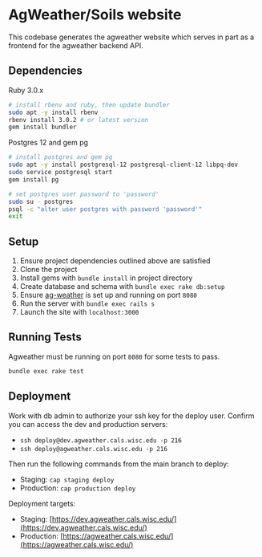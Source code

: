 # AgWeather/Soils website

This codebase generates the agweather website which serves in part as a frontend for the agweather backend API.

## Dependencies

Ruby 3.0.x
```bash
# install rbenv and ruby, then update bundler
sudo apt -y install rbenv
rbenv install 3.0.2 # or latest version
gem install bundler
```

Postgres 12 and gem pg
```bash
# install postgres and gem pg
sudo apt -y install postgresql-12 postgresql-client-12 libpq-dev
sudo service postgresql start
gem install pg

# set postgres user password to 'password'
sudo su - postgres
psql -c "alter user postgres with password 'password'"
exit
```

## Setup

1. Ensure project dependencies outlined above are satisfied
2. Clone the project
3. Install gems with `bundle install` in project directory
4. Create database and schema with `bundle exec rake db:setup`
5. Ensure [ag-weather](https://github.com/uwent/ag-weather) is set up and running on port `8080`
5. Run the server with `bundle exec rails s`
6. Launch the site with `localhost:3000`

## Running Tests

Agweather must be running on port `8080` for some tests to pass.

```bash
bundle exec rake test
```

## Deployment

Work with db admin to authorize your ssh key for the deploy user.
Confirm you can access the dev and production servers:

* `ssh deploy@dev.agweather.cals.wisc.edu -p 216`
* `ssh deploy@agweather.cals.wisc.edu -p 216`

Then run the following commands from the main branch to deploy:

* Staging: `cap staging deploy`
* Production: `cap production deploy`

Deployment targets:

* Staging: [https://dev.agweather.cals.wisc.edu/](https://dev.agweather.cals.wisc.edu/)
* Production: [https://agweather.cals.wisc.edu/](https://agweather.cals.wisc.edu/)

<!-- ## Migration Notes
When migrating from MySQL to PostgreSQL, need to translate:

* All e.g. 'w840' column names to 'w840'
* In all AWON and ASOS tables, old "id" field becomes "stnid"
* "stnid" pseudo-link field with AWON station number becomes real link, awon_station_id
* "stations" table in AWS becomes "awon_stations"
* "theDate" and "theTime" become just "date" and "time" -->
